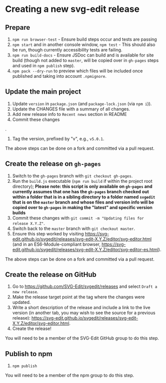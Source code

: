 # Creating a new svg-edit release

## Prepare

1. `npm run browser-test` - Ensure build steps occur and tests are passing
1. `npm start` and in another console window, `npm test` - This should
    also be run, though currently accessibility tests are failing.
1. `npm run build-docs` - Ensure JSDoc can build and is available for site
    build (though not added to `master`, will be copied over in `gh-pages`
    steps and used in `npm publish` step).
1. `npm pack --dry-run` to preview which files will be included once
    published and taking into account `.npmignore`.

## Update the main project
<!--
1. Update the VERSION variable in Makefile.
-->
1. Update `version` in `package.json` (and `package-lock.json` (via `npm i`)).
1. Update the CHANGES file with a summary of all changes.
1. Add new release info to `Recent news` section in README
1. Commit these changes
<!-- with `git commit -m "Updating Makefile and CHANGES for release X.Y.Z"`-->.
1. Tag the version, prefixed by "v", e.g., `v5.0.1`.

The above steps can be done on a fork and committed via a pull request.

## Create the release on `gh-pages`
<!--
2. From the root directory run `make`.
3. Copy `build/svg-edit-X.Y.Z/`, `build/svg-edit-X.Y.Z-src.tar.gz`, and `build/svg-edit-X.Y.Z.zip` to a temporary directory.
-->

1. Switch to the `gh-pages` branch with `git checkout gh-pages`.
1. Run the `build.js` executable (`npm run build` if within the project root
    directory); **Please note: this script is only available on `gh-pages` and
    currently assumes that one has the `gh-pages` branch checked out within
    a folder that is in a sibling directory to a folder named `svgedit` that
    is on the `master` branch and whose files and version info will be copied
    over to `gh-pages` in making the "latest" and specific version builds**
1. Commit these changes with `git commit -m "Updating files for release X.Y.Z"`.
1. Switch back to the `master` branch with `git checkout master`.
1. Ensure this step worked by visiting
    <https://svg-edit.github.io/svgedit/releases/svg-edit-X.Y.Z/editor/svg-editor.html>
    (and in an ES6-Module-compliant browser,
    <https://svg-edit.github.io/svgedit/releases/svg-edit-X.Y.Z/editor/svg-editor-es.html>).

The above steps can be done on a fork and committed via a pull request.

## Create the release on GitHub
<!--
4. Attach the `svg-edit-X.Y.Z-src.tar.gz` and `build/svg-edit-X.Y.Z.zip` files to the release.
-->
1. Go to <https://github.com/SVG-Edit/svgedit/releases> and select
  `Draft a new release`.
1. Make the release target point at the tag where the <!-- makefile and -->
  changes were updated.
1. Write a short description of the release and include a link to the live
  version (in another tab, you may wish to see the source for a previous
  release):
  <https://svg-edit.github.io/svgedit/releases/svg-edit-X.Y.Z/editor/svg-editor.html>.
1. Create the release!

You will need to be a member of the SVG-Edit GitHub group to do this step.

## Publish to npm

1. `npm publish`

You will need to be a member of the npm group to do this step.
